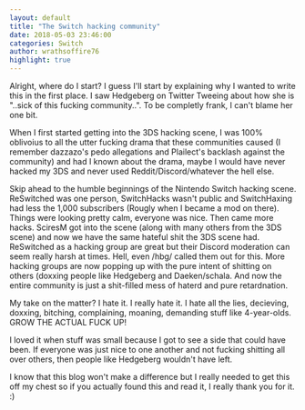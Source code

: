 ```yaml
---
layout: default
title: "The Switch hacking community"
date: 2018-05-03 23:46:00
categories: Switch
author: wrathsoffire76
highlight: true
---
```

Alright, where do I start? I guess I'll start by explaining why I wanted to write this in the first place. I saw Hedgeberg on Twitter Tweeing about how she is "..sick of this fucking community..". To be completly frank, I can't blame her one bit.
  
When I first started getting into the 3DS hacking scene, I was 100% oblivoius to all the utter fucking drama that these communities caused (I remember dazzazo's pedo allegations and Plailect's backlash against the community) and had I known about the drama, maybe I would have never hacked my 3DS and never used Reddit/Discord/whatever the hell else.
  
Skip ahead to the humble beginnings of the Nintendo Switch hacking scene. ReSwitched was one person, SwitchHacks wasn't public and SwitchHaxing had less the  1,000 subscribers (Rougly when I became a mod on there). Things were looking pretty calm, everyone was nice. Then came more hacks. SciresM got into the scene (along with many others from the 3DS scene) and now we have the same hateful shit the 3DS scene had. ReSwitched as a hacking group are great but their Discord moderation can seem really harsh at times. Hell, even /hbg/ called them out for this. More hacking groups are now popping up with the pure intent of shitting on others (doxxing people like Hedgeberg and Daeken/schala. And now the entire community is just a shit-filled mess of haterd and pure retardnation.
  
My take on the matter? I hate it. I really hate it. I hate all the lies, decieving, doxxing, bitching, complaining, moaning, demanding stuff like 4-year-olds. GROW THE ACTUAL FUCK UP!
  
I loved it when stuff was small because I got to see a side that could have been. If everyone was just nice to one another and not fucking shitting all over others, then people like Hedgeberg wouldn't have left.
  
I know that this blog won't make a difference but I really needed to get this off my chest so if you actually found this and read it, I really thank you for it. :)

